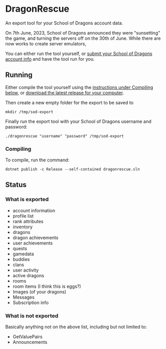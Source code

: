 # DragonRescue

An export tool for your School of Dragons account data.

On 7th June, 2023, School of Dragons announced they were "sunsetting" the game, and turning the servers off on the 30th of June. While there are now works to create server emulators,

You can either run the tool yourself, or [submit your School of Dragons account info](https://forms.gle/yDYfQgp5E5bUiNKn7) and have the tool run for you.

## Running

Either compile the tool yourself using the [instructions under Compiling below](#Compiling), or [download the latest release for your computer](https://github.com/hictooth/dragonrescue/releases/latest).

Then create a new empty folder for the export to be saved to

```
mkdir /tmp/sod-export
```

Finally run the export tool with your School of Dragons username and password:

```
./dragonrescue "username" "password" /tmp/sod-export
```

### Compiling

To compile, run the command:

```
dotnet publish -c Release --self-contained dragonrescue.sln
```

## Status

### What is exported

- account information
- profile list
- rank attributes
- inventory
- dragons
- dragon achievements
- user achievements
- quests
- gamedata
- buddies
- clans
- user activity
- active dragons
- rooms
- room items (I think this is eggs?)
- Images (of your dragons)
- Messages
- Subscription info

### What is not exported

Basically anything not on the above list, including but not limited to:

- GetValuePairs
- Announcements
